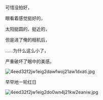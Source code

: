 
可惜没拍好，


眼看着感觉挺好的，


太阳挺圆的、挺近的，


但是进了俺的相机后，


……为什么这么小了，


严重破坏了眼中的美感。


![4eed32f2jw1eig2dawfwoj21aw1dxati.jpg](https://image.bmqy.net/upload/4b43572c982afdd5952b999c648f977a.jpg)


早早地一轮红日


![4eed32f2jw1eig2do0wn4j21kw2eaniw.jpg](https://image.bmqy.net/upload/7d03e1abf813cd98901ab3bf99885c60.jpg)

